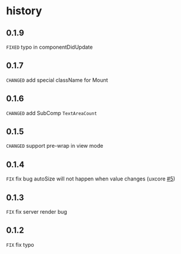 # history

## 0.1.9

`FIXED` typo in componentDidUpdate

## 0.1.7

`CHANGED` add special className for Mount

## 0.1.6

`CHANGED` add SubComp `TextAreaCount`

## 0.1.5

`CHANGED` support pre-wrap in view mode 

## 0.1.4

`FIX` fix bug autoSize will not happen when value changes (uxcore [#5](https://github.com/uxcore/uxcore/issues/5))

## 0.1.3

`FIX` fix server render bug

## 0.1.2

`FIX` fix typo 